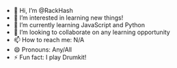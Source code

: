 - 👋 Hi, I’m @RackHash
- 👀 I’m interested in learning new things!
- 🌱 I’m currently learning JavaScript and Python
- 💞️ I’m looking to collaborate on any learning opportunity
- 📫 How to reach me: N/A
- 😄 Pronouns: Any/All
- ⚡ Fun fact: I play Drumkit!

<!---
RackHash/RackHash is a ✨ special ✨ repository because its `README.md` (this file) appears on your GitHub profile.
You can click the Preview link to take a look at your changes.
--->
